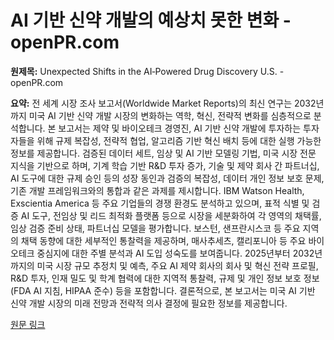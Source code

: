 # AI 기반 신약 개발의 예상치 못한 변화 - openPR.com

**원제목:** Unexpected Shifts in the AI‐Powered Drug Discovery U.S. - openPR.com

**요약:** 전 세계 시장 조사 보고서(Worldwide Market Reports)의 최신 연구는 2032년까지 미국 AI 기반 신약 개발 시장의 변화하는 역학, 혁신, 전략적 변화를 심층적으로 분석합니다.  본 보고서는 제약 및 바이오테크 경영진, AI 기반 신약 개발에 투자하는 투자자들을 위해 규제 복잡성, 전략적 협업, 알고리즘 기반 혁신 배치 등에 대한 실행 가능한 정보를 제공합니다. 검증된 데이터 세트, 임상 및 AI 기반 모델링 기법, 미국 시장 전문 지식을 기반으로 하며, 기계 학습 기반 R&D 투자 증가, 기술 및 제약 회사 간 파트너십, AI 도구에 대한 규제 승인 등의 성장 동인과 검증의 복잡성, 데이터 개인 정보 보호 문제, 기존 개발 프레임워크와의 통합과 같은 과제를 제시합니다.  IBM Watson Health, Exscientia America 등 주요 기업들의 경쟁 환경도 분석하고 있으며,  표적 식별 및 검증 AI 도구, 전임상 및 리드 최적화 플랫폼 등으로 시장을 세분화하여 각 영역의 채택률, 임상 검증 준비 상태, 파트너십 모델을 평가합니다.  보스턴, 샌프란시스코 등 주요 지역의 채택 동향에 대한 세부적인 통찰력을 제공하며, 매사추세츠, 캘리포니아 등 주요 바이오테크 중심지에 대한 주별 분석과 AI 도입 성숙도를 보여줍니다.  2025년부터 2032년까지의 미국 시장 규모 추정치 및 예측, 주요 AI 제약 회사의 회사 및 혁신 전략 프로필, R&D 투자, 인재 밀도 및 학계 협력에 대한 지역적 통찰력, 규제 및 개인 정보 보호 정보(FDA AI 지침, HIPAA 준수) 등을 포함합니다.  결론적으로, 본 보고서는 미국 AI 기반 신약 개발 시장의 미래 전망과 전략적 의사 결정에 필요한 정보를 제공합니다.

[원문 링크](https://www.openpr.com/news/4118955/unexpected-shifts-in-the-ai-powered-drug-discovery-u-s)
